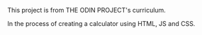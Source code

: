 This project is from THE ODIN PROJECT's curriculum.

In the process of creating a calculator using HTML, JS and CSS.
